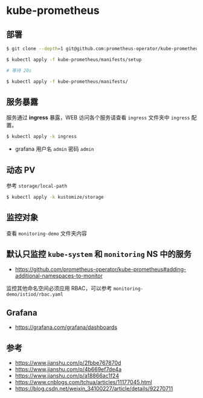 # kube-prometheus

## 部署

```bash
$ git clone --depth=1 git@github.com:prometheus-operator/kube-prometheus
```

```bash
$ kubectl apply -f kube-prometheus/manifests/setup

# 等待 20s

$ kubectl apply -f kube-prometheus/manifests/
```

## 服务暴露

服务通过 **ingress** 暴露，WEB 访问各个服务请查看 `ingress` 文件夹中 `ingress` 配置。

```bash
$ kubectl apply -k ingress
```

* grafana 用户名 `admin` 密码 `admin`

## 动态 PV

参考 `storage/local-path`

```bash
$ kubectl apply -k kustomize/storage
```

## 监控对象

查看 `monitoring-demo` 文件夹内容

## 默认只监控 `kube-system` 和 `monitoring` NS 中的服务

* https://github.com/prometheus-operator/kube-prometheus#adding-additional-namespaces-to-monitor

监控其他命名空间必须应用 RBAC，可以参考 `monitoring-demo/istiod/rbac.yaml`

## Grafana

* https://grafana.com/grafana/dashboards

## 参考

* https://www.jianshu.com/p/2fbbe767870d
* https://www.jianshu.com/p/4b669ef7de4a
* https://www.jianshu.com/p/a18866ac1f24
* https://www.cnblogs.com/tchua/articles/11177045.html
* https://blog.csdn.net/weixin_34100227/article/details/92270711
